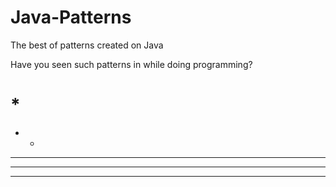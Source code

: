 # Java-Patterns
The best of patterns created on Java


Have you seen such patterns in while doing programming?


#   * 
   * * 
  * * * 
 * * * * 
* * * * *
